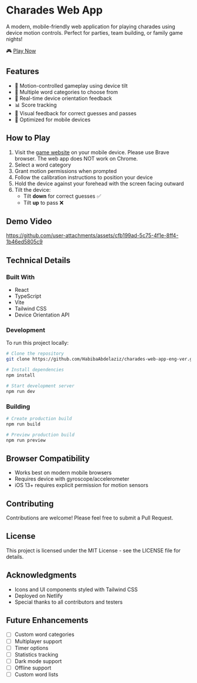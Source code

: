 # Charades Web App

A modern, mobile-friendly web application for playing charades using device motion controls. Perfect for parties, team building, or family game nights!

🎮 [Play Now](https://musical-lamington-df895d.netlify.app/)

## Features

- 📱 Motion-controlled gameplay using device tilt
- 🎯 Multiple word categories to choose from
- 🔄 Real-time device orientation feedback
- 📊 Score tracking
- 🎨 Visual feedback for correct guesses and passes
- 📱 Optimized for mobile devices

## How to Play

1. Visit the [game website](https://musical-lamington-df895d.netlify.app/) on your mobile device. Please use Brave browser. The web app does NOT work on Chrome.
2. Select a word category
3. Grant motion permissions when prompted
4. Follow the calibration instructions to position your device
5. Hold the device against your forehead with the screen facing outward
6. Tilt the device:
   - Tilt **down** for correct guesses ✅
   - Tilt **up** to pass ❌
  
## Demo Video

https://github.com/user-attachments/assets/cfb199ad-5c75-4f1e-8ff4-1b46ed5805c9

## Technical Details

### Built With
- React
- TypeScript
- Vite
- Tailwind CSS
- Device Orientation API

### Development

To run this project locally:

```bash
# Clone the repository
git clone https://github.com/HabibaAbdelaziz/charades-web-app-eng-ver.git

# Install dependencies
npm install

# Start development server
npm run dev
```

### Building

```bash
# Create production build
npm run build

# Preview production build
npm run preview
```

## Browser Compatibility

- Works best on modern mobile browsers
- Requires device with gyroscope/accelerometer
- iOS 13+ requires explicit permission for motion sensors

## Contributing

Contributions are welcome! Please feel free to submit a Pull Request.

## License

This project is licensed under the MIT License - see the LICENSE file for details.

## Acknowledgments

- Icons and UI components styled with Tailwind CSS
- Deployed on Netlify
- Special thanks to all contributors and testers

## Future Enhancements

- [ ] Custom word categories
- [ ] Multiplayer support
- [ ] Timer options
- [ ] Statistics tracking
- [ ] Dark mode support
- [ ] Offline support
- [ ] Custom word lists
